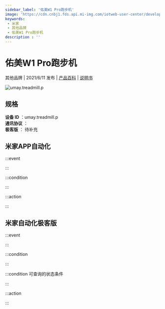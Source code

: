 ```yaml
---
sidebar_label: '佑美W1 Pro跑步机'
image: 'https://cdn.cnbj1.fds.api.mi-img.com/iotweb-user-center/developer_1679071857953jzEh1pwd.png?GalaxyAccessKeyId=AKVGLQWBOVIRQ3XLEW&Expires=9223372036854775807&Signature=XNFXxGdTILYiinxnc3R8eiWEx2U='
keywords: 
 - 米家
 - 其他品牌
 - 佑美W1 Pro跑步机
description : ''
---
```

# 佑美W1 Pro跑步机

其他品牌 | 2021/6/11 发布 | [产品百科](https://home.mi.com/webapp/content/baike/product/index.html?model=umay.treadmill.p/) | [说明书](https://home.mi.com/views/introduction.html?model=umay.treadmill.p&region=cn)

![umay.treadmill.p](https://cdn.cnbj1.fds.api.mi-img.com/iotweb-user-center/developer_1679071857953jzEh1pwd.png?GalaxyAccessKeyId=AKVGLQWBOVIRQ3XLEW&Expires=9223372036854775807&Signature=XNFXxGdTILYiinxnc3R8eiWEx2U=)

## 规格  
> 
**设备 ID** ：umay.treadmill.p  
**通讯协议** ：  
**极客版**  ： 待补充 


## 米家APP自动化  

:::event  

:::

:::condition  

:::

:::action   

:::

## 米家自动化极客版  

:::event  

:::

:::condition  

:::

:::condition 可查询的状态条件  

:::

:::action  

:::

        
